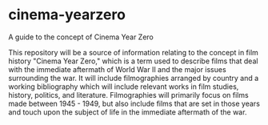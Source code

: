 # cinema-yearzero
A guide to the concept of Cinema Year Zero

This repository will be a source of information relating to the concept in film history "Cinema Year Zero," which is a term used to describe films that deal with the immediate aftermath of World War II and the major issues surrounding the war. It will include filmographies arranged by country and a working bibliography which will include relevant works in film studies, history, politics, and literature. Filmographies will primarily focus on films made between 1945 - 1949, but also include films that are set in those years and touch upon the subject of life in the immediate aftermath of the war.
